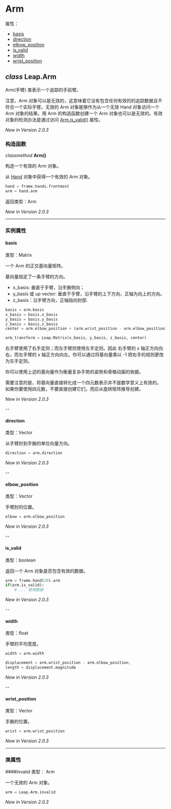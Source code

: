 # Arm

属性：

* [basis](#basis)
* [direction](#direction)
* [elbow_position](#elbow_position)
* [is_valid](#is_valid)
* [width](#width)
* [wrist_position](#wrist_position)


## ***class*** **Leap.Arm**
Arm(手臂) 类表示一个追踪的手前臂。

<!--The Arm class represents a tracked arm.-->

注意，Arm 对象可以是无效的，这意味着它没有包含任何有效的的追踪数据且不符合一个实际手臂。无效的 Arm 对象能够作为从一个无效 Hand 对象访问一个 Arm 对象的结果。用 Arm 的构造函数创建一个 Arm 对象也可以是无效的。有效对象的检测办法是通过访问 [Arm.is_valid()](#is_valid) 属性。

<!--Note that Arm objects can be invalid, which means that they do not contain valid tracking data and do not correspond to a physical arm. Invalid Arm objects can be the result of asking for an Arm object from an invalid Hand object. An Arm object created with the Arm constructor is also invalid. Test for validity with the Arm.is_valid() attribute.-->

*New in Version 2.0.3*

### 构造函数
*classmethod* **Arm()**

构造一个有效的 Arm 对象。

<!--Constructs an invalid Arm object.-->

从 [Hand](Leap.Hand.md) 对象中获得一个有效的 Arm 对象。

<!--Get valid Arm objects from a Hand object.-->

```python
hand = frame.hands.frontmost
arm = hand.arm
```

返回类型：Arm

*New in Version 2.0.3*

----

### 实例属性

#### basis
类型：Matrix

一个 Arm 的正交基向量矩阵。

<!--The orthonormal basis vectors for this Arm as a Matrix.-->

基向量指定了一条手臂的方向。

<!--Basis vectors specify the orientation of a arm.-->

* x_basis: 垂直于手臂，沿手腕侧向；
* y_basis 或 up vector: 垂直于手臂，沿手臂的上下方向，正轴为向上的方向。
* z_basis：沿手臂方向，正轴指向肘部.

<!--
x_basis. Perpendicular to the longitudinal axis of the arm; exits leterally through the sides of the wrist.
y_basis or up vector. Perpendicular to the longitudinal axis of the arm; exits the top and bottom of the arm. More positive in the upward direction.
z_basis. Aligned with the longitudinal axis of the arm. More positive toward the elbow.
-->

```python
basis = arm.basis
x_basis = basis.x_basis
y_basis = basis.y_basis
z_basis = basis.z_basis
center = arm.elbow_position + (arm.wrist_position - arm.elbow_position) * .05

arm_transform = Leap.Matrix(x_basis, y_basis, z_basis, center)
```

右手臂使用了右手定则；而左手臂则使用左手定则。因此 右手臂的 x 轴正方向向右，而左手臂的 x 轴正方向向左。你可以通过将基向量乘以 -1 把右手的规则更改为左手定则。

<!--The bases provided for the right arm use the right-hand rule; those for the left arm use the left-hand rule. Thus, the positive direction of the x-basis is to the right for the right arm and to the left for the left arm. You can change from right-hand to left-hand rule by multiplying the basis vectors by -1.-->

你可以使用上述的基向量作为衡量复杂手势的姿势和骨骼动画的依据。

<!--You can use the basis vectors for such purposes as measuring complex finger poses and skeletal animation.-->

需要注意的是，将基向量直接转化成一个四元数表示并不是数学意义上有效的。
如果你要使用四元数，不要直接创建它们，而应从旋转矩阵推导创建。

<!--Note that converting the basis vectors directly into a quaternion representation is not mathematically valid. If you use quaternions, create them from the derived rotation matrix not directly from the bases.-->

*New in Version 2.0.3*

--

#### direction
类型：Vector

从手臂肘到手腕的单位向量方向。

<!--The normalized direction of the arm from elbow to wrist.-->

```python
direction = arm.direction
```

*New in Version 2.0.3*

--

#### elbow_position
类型：Vector

手臂肘的位置。

<!--The position of the elbow.-->

```python
elbow = arm.elbow_position
```

*New in Version 2.0.3*

--

#### is_valid
类型：boolean

返回一个 Arm 对象是否包含有效的数据。

<!--Reports whether this Arm object contains valid data.-->

```python
arm = frame.hand(20).arm
if(arm.is_valid):
    # ... 使用数据
```

*New in Version 2.0.3*

--

#### width
类型：float

手臂的平均宽度。

<!--The average width of the arm.-->

```python
width = arm.width

displacement = arm.wrist_position - arm.elbow_position;
length = displacement.magnitude
```

*New in Version 2.0.3*

--

#### wrist_position
类型：Vector

手腕的位置。

<!--The position of the wrist.-->

```python
wrist = arm.wrist_position
```

*New in Version 2.0.3*

----

### 类属性

####invalid
类型： Arm

一个无效的 Arm 对象。

<!--An invalid Arm object.-->

```python
arm = Leap.Arm.invalid
```

*New in Version 2.0.3*